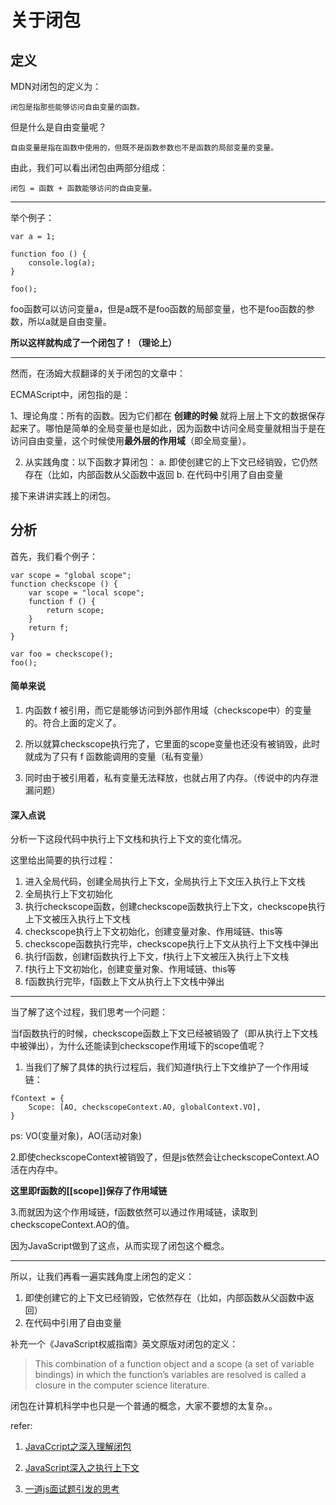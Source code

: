# 关于闭包

## 定义

MDN对闭包的定义为：

```
闭包是指那些能够访问自由变量的函数。
```

但是什么是自由变量呢？

```
自由变量是指在函数中使用的，但既不是函数参数也不是函数的局部变量的变量。
```

由此，我们可以看出闭包由两部分组成：

```
闭包 = 函数 + 函数能够访问的自由变量。
```

***

举个例子：

```
var a = 1;

function foo () {
	console.log(a);
}

foo();
```

foo函数可以访问变量a，但是a既不是foo函数的局部变量，也不是foo函数的参数，所以a就是自由变量。

**所以这样就构成了一个闭包了！（理论上）**

***

然而，在汤姆大叔翻译的关于闭包的文章中：

ECMAScript中，闭包指的是：

1、理论角度：所有的函数。因为它们都在 **创建的时候** 就将上层上下文的数据保存起来了。哪怕是简单的全局变量也是如此，因为函数中访问全局变量就相当于是在访问自由变量，这个时候使用**最外层的作用域**（即全局变量）。

2. 从实践角度：以下函数才算闭包：
	a. 即使创建它的上下文已经销毁，它仍然存在（比如，内部函数从父函数中返回
	b. 在代码中引用了自由变量
	
接下来讲讲实践上的闭包。

## 分析

首先，我们看个例子：

```
var scope = "global scope";
function checkscope () {
	var scope = "local scope";
	function f () {
		return scope;
	}
	return f;
}

var foo = checkscope();
foo();
```

#### 简单来说

1. 内函数 f 被引用，而它是能够访问到外部作用域（checkscope中）的变量的。符合上面的定义了。

2. 所以就算checkscope执行完了，它里面的scope变量也还没有被销毁，此时就成为了只有 f 函数能调用的变量（私有变量）

3. 同时由于被引用着，私有变量无法释放，也就占用了内存。（传说中的内存泄漏问题）


#### 深入点说

分析一下这段代码中执行上下文栈和执行上下文的变化情况。

这里给出简要的执行过程：

1. 进入全局代码，创建全局执行上下文，全局执行上下文压入执行上下文栈
2. 全局执行上下文初始化
3. 执行checkscope函数，创建checkscope函数执行上下文，checkscope执行上下文被压入执行上下文栈
4. checkscope执行上下文初始化，创建变量对象、作用域链、this等
5. checkscope函数执行完毕，checkscope执行上下文从执行上下文栈中弹出
6. 执行f函数，创建f函数执行上下文，f执行上下文被压入执行上下文栈
7. f执行上下文初始化，创建变量对象、作用域链、this等
8. f函数执行完毕，f函数上下文从执行上下文栈中弹出

***

当了解了这个过程，我们思考一个问题：

当f函数执行的时候，checkscope函数上下文已经被销毁了（即从执行上下文栈中被弹出），为什么还能读到checkscope作用域下的scope值呢？

1. 当我们了解了具体的执行过程后，我们知道f执行上下文维护了一个作用域链：

```
fContext = {
	Scope: [AO, checkscopeContext.AO, globalContext.VO],
}
```
ps: VO(变量对象)，AO(活动对象)

2.即使checkscopeContext被销毁了，但是js依然会让checkscopeContext.AO活在内存中。

**这里即f函数的[[scope]]保存了作用域链**

3.而就因为这个作用域链，f函数依然可以通过作用域链，读取到checkscopeContext.AO的值。

因为JavaScript做到了这点，从而实现了闭包这个概念。

***

所以，让我们再看一遍实践角度上闭包的定义：

1. 即使创建它的上下文已经销毁，它依然存在（比如，内部函数从父函数中返回）
2. 在代码中引用了自由变量

补充一个《JavaScript权威指南》英文原版对闭包的定义：

> This combination of a function object and a scope (a set of variable bindings) in which the function’s variables are resolved is called a closure in the computer science literature.

闭包在计算机科学中也只是一个普通的概念，大家不要想的太复杂。。




refer:

1. [JavaCcript之深入理解闭包](https://juejin.im/post/590159d8a22b9d0065c2d918)

2. [JavaScript深入之执行上下文](https://github.com/mqyqingfeng/Blog/issues/8)

3. [一道js面试题引发的思考](https://github.com/kuitos/kuitos.github.io/issues/18)
